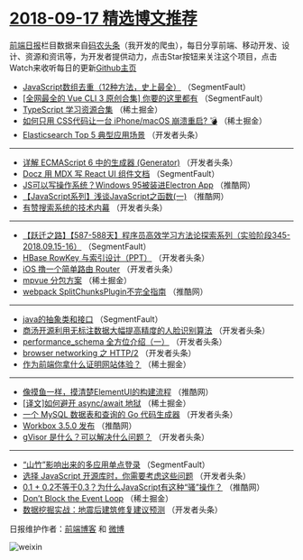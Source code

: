 # [2018-09-17 精选博文推荐](https://toutiao.qdkfweb.cn/date/2018/09/17)

[前端日报](https://qdkfweb.cn/c/news)栏目数据来自[码农头条](https://toutiao.qdkfweb.cn/)（我开发的爬虫），每日分享前端、移动开发、设计、资源和资讯等，为开发者提供动力，点击Star按钮来关注这个项目，点击Watch来收听每日的更新[Github主页](https://github.com/kujian/frontendDaily)
* [JavaScript数组去重（12种方法，史上最全）](https://toutiao.qdkfweb.cn/86530.html) （SegmentFault）
* [[全网最全的 Vue CLI 3 原创合集] 你要的这里都有](https://toutiao.qdkfweb.cn/86531.html) （SegmentFault）
* [TypeScript 学习资源合集](https://toutiao.qdkfweb.cn/86543.html) （稀土掘金）
* [如何只用 CSS代码让一台 iPhone/macOS 崩溃重启? 💣](https://toutiao.qdkfweb.cn/86542.html) （稀土掘金）
* [Elasticsearch Top 5 典型应用场景](https://toutiao.qdkfweb.cn/86614.html) （开发者头条）

***
* [详解 ECMAScript 6 中的生成器 (Generator)](https://toutiao.qdkfweb.cn/86554.html) （开发者头条）
* [Docz 用 MDX 写 React UI 组件文档](https://toutiao.qdkfweb.cn/86535.html) （SegmentFault）
* [JS可以写操作系统？Windows 95被装进Electron App](https://toutiao.qdkfweb.cn/86664.html) （推酷网）
* [【JavaScript系列】浅谈JavaScript之函数(一)](https://toutiao.qdkfweb.cn/86567.html) （推酷网）
* [有赞搜索系统的技术内幕](https://toutiao.qdkfweb.cn/86607.html) （开发者头条）

***
* [【跃迁之路】【587-588天】程序员高效学习方法论探索系列（实验阶段345-2018.09.15-16）](https://toutiao.qdkfweb.cn/86539.html) （SegmentFault）
* [HBase RowKey 与索引设计（PPT）](https://toutiao.qdkfweb.cn/86601.html) （开发者头条）
* [iOS 撸一个简单路由 Router](https://toutiao.qdkfweb.cn/86557.html) （开发者头条）
* [mpvue 分包方案](https://toutiao.qdkfweb.cn/86593.html) （稀土掘金）
* [webpack SplitChunksPlugin不完全指南](https://toutiao.qdkfweb.cn/86659.html) （推酷网）

***
* [java的抽象类和接口](https://toutiao.qdkfweb.cn/86540.html) （SegmentFault）
* [商汤开源利用无标注数据大幅提高精度的人脸识别算法](https://toutiao.qdkfweb.cn/86602.html) （开发者头条）
* [performance_schema 全方位介绍（一）](https://toutiao.qdkfweb.cn/86558.html) （开发者头条）
* [browser networking 之 HTTP/2](https://toutiao.qdkfweb.cn/86615.html) （开发者头条）
* [作为前端你拿什么证明网站体验？](https://toutiao.qdkfweb.cn/86594.html) （稀土掘金）

***
* [像摸鱼一样，摸清楚ElementUI的构建流程](https://toutiao.qdkfweb.cn/86660.html) （推酷网）
* [[译文]如何避开 async/await 地狱](https://toutiao.qdkfweb.cn/86544.html) （稀土掘金）
* [一个 MySQL 数据表和查询的 Go 代码生成器](https://toutiao.qdkfweb.cn/86603.html) （开发者头条）
* [Workbox 3.5.0 发布](https://toutiao.qdkfweb.cn/86568.html) （推酷网）
* [gVisor 是什么？可以解决什么问题？](https://toutiao.qdkfweb.cn/86616.html) （开发者头条）

***
* [“山竹”影响出来的多应用单点登录](https://toutiao.qdkfweb.cn/86532.html) （SegmentFault）
* [选择 JavaScript 开源库时，你需要考虑这些问题](https://toutiao.qdkfweb.cn/86606.html) （开发者头条）
* [0.1 + 0.2不等于0.3？为什么JavaScript有这种“骚”操作？](https://toutiao.qdkfweb.cn/86661.html) （推酷网）
* [Don&#8217;t Block the Event Loop](https://toutiao.qdkfweb.cn/86545.html) （稀土掘金）
* [数据挖掘实战：地震后建筑修复建议预测](https://toutiao.qdkfweb.cn/86608.html) （开发者头条）

日报维护作者：[前端博客](https://qdkfweb.cn/) 和 [微博](https://qdkfweb.cn/go/weibo)

![weixin](https://user-images.githubusercontent.com/3055447/38468989-651132ac-3b80-11e8-8e6b-15122322a9d7.png)